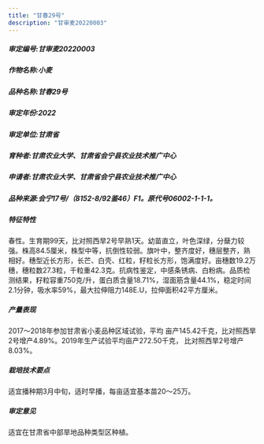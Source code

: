 ```yaml
---
title: "甘春29号"
description: "甘审麦20220003"
---
```

##### 审定编号:甘审麦20220003

##### 作物名称:小麦

##### 品种名称:甘春29号

##### 审定年份:2022

##### 审定单位:甘肃省

##### 育种者:甘肃农业大学、甘肃省会宁县农业技术推广中心

##### 申请者:甘肃农业大学、甘肃省会宁县农业技术推广中心

##### 品种来源:会宁17号/（8152-8/92鉴46）F1。原代号06002-1-1-1。 

##### 特征特性
春性。生育期99天，比对照西旱2号早熟1天。幼苗直立，叶色深绿，分蘖力较强。株高84.5厘米，株型中等，抗倒性较弱。旗叶中，整齐度好，穗层整齐，熟相好。穗型近长方形，长芒、白壳、红粒，籽粒长方形，饱满度好。亩穗数19.2万穗，穗粒数27.3粒，千粒重42.3克。抗病性鉴定，中感条锈病、白粉病。品质检测结果，籽粒容重750克/升，蛋白质含量18.71%，湿面筋含量44.1%，稳定时间2.1分钟，吸水率59%，最大拉伸阻力148E.U，拉伸面积42平方厘米。

##### 产量表现
2017～2018年参加甘肃省小麦品种区域试验，平均 亩产145.42千克，比对照西旱2号增产4.89%。2019年生产试验平均亩产272.50千克， 比对照西旱2号增产8.03%。 

##### 栽培技术要点
适宜播种期3月中旬，适时早播，每亩适宜基本苗20～25万。

##### 审定意见
适宜在甘肃省中部旱地品种类型区种植。
